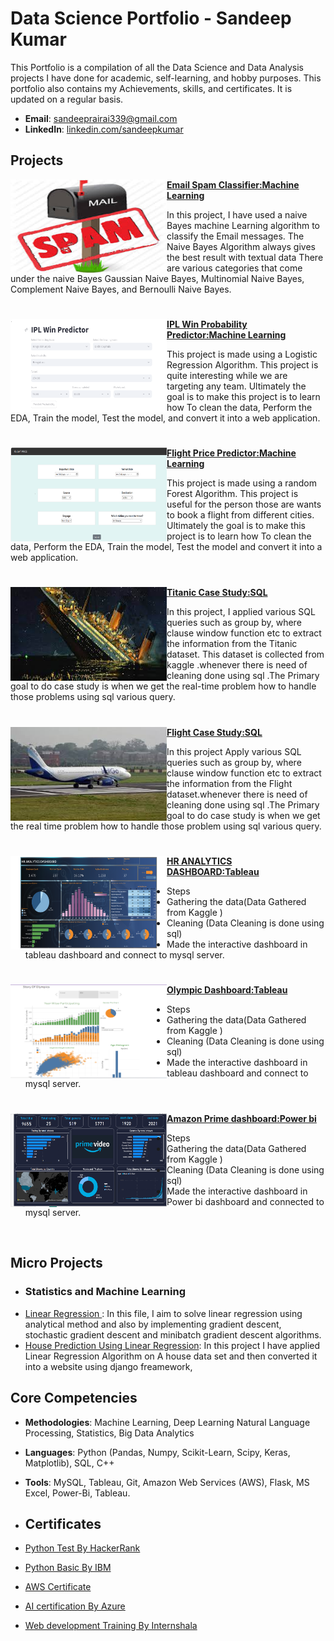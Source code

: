 # Data Science Portfolio - Sandeep Kumar
This Portfolio is a compilation of all the Data Science and Data Analysis projects I have done for academic, self-learning, and hobby purposes. This portfolio also contains my Achievements, skills, and certificates. It is updated on a regular basis.

- **Email**: [sandeeprairai339@gmail.com](sandeeprairai339@gmail.com)
- **LinkedIn**: [linkedin.com/sandeepkumar](https://www.linkedin.com/in/sandeep-kumar-935662228/)
  
## Projects

<img align="left" width="250" height="150" src="https://github.com/sandeeprairai/Portfolio/blob/main/Images/spam.jpg"> **[Email Spam Classifier:Machine Learning](https://github.com/sandeeprairai/spam_detection)**

In this project, I have used a naive Bayes machine Learning algorithm to classify the Email messages. The Naive Bayes Algorithm always gives the best result with textual data  There are various categories that come under the naive Bayes Gaussian Naive Bayes, Multinomial Naive Bayes, Complement Naive Bayes, and Bernoulli Naive Bayes.

#
<img align="left" width="250" height="150" src="https://github.com/sandeeprairai/Portfolio/blob/main/Images/ipl.PNG"> **[IPL Win Probability Predictor:Machine Learning](https://github.com/sandeeprairai/IPL_predictor)**

This project is made using a Logistic Regression  Algorithm. This project is quite interesting while we are targeting any team. Ultimately the goal is to make this project is to learn how To clean the data, Perform the EDA, Train the model, Test the model, and convert it into a web application.

#

<img align="left" width="250" height="150" src="https://github.com/sandeeprairai/Portfolio/blob/main/Images/flight_app.PNG"> **[Flight Price Predictor:Machine Learning](https://github.com/sandeeprairai/Flight_price)**

This project is made using a random Forest Algorithm. This project is useful for the person those are wants to book a flight from different cities. Ultimately the goal is to make this project is to learn how To clean the data, Perform the EDA, Train the model, Test the model and convert it into a web application.

#


<img align="left" width="250" height="150" src="https://github.com/sandeeprairai/Portfolio/blob/main/Images/titanic.jpg"> **[Titanic Case Study:SQL](https://github.com/sandeeprairai/SQL/blob/main/Titanic_case_study.pdf)**

In this project, I applied various SQL queries such as group by, where clause window function etc to extract the information from  the Titanic dataset. This dataset is collected from  kaggle .whenever there is need of cleaning done using sql .The Primary goal to do case study is when we get the real-time problem how to handle those problems using sql various query.
#


<img align="left" width="250" height="150" src="https://github.com/sandeeprairai/Portfolio/blob/main/Images/flight.jpg"> **[Flight  Case Study:SQL](https://github.com/sandeeprairai/SQL/blob/main/SQL%20Project.pdf)**

In this project Apply various SQL queries such as group by, where clause window function etc to extract the information from  the Flight dataset.whenever there is need of cleaning done using sql .The Primary goal to do case study is when we get the real time problem how to handle those problem using sql various query.


#


<img align="left" width="250" height="150" src="https://github.com/sandeeprairai/Portfolio/blob/main/Images/HR%20ANALYTICS%20DASHBOARD.png"> **[HR ANALYTICS DASHBOARD:Tableau](https://public.tableau.com/views/HRAnalyticsdashboard_16874228960740/HRANALYTICSDASHBOARD?:language=en-US&:display_count=n&:origin=viz_share_link)**

- Steps
- Gathering the data(Data Gathered from Kaggle )
- Cleaning (Data Cleaning is done using sql)
- Made the interactive dashboard in tableau dashboard and connect to mysql server.



#


<img align="left" width="250" height="150" src="https://github.com/sandeeprairai/Portfolio/blob/main/Images/tablu2.PNG">

**[Olympic Dashboard:Tableau](https://public.tableau.com/views/Olympics_EDA_16867265101290/StoryOfOlympics?:language=en-US&:display_count=n&:origin=viz_share_link)**
- Steps
- Gathering the data(Data Gathered from Kaggle )
- Cleaning (Data Cleaning is done using sql)
-  Made the interactive dashboard in tableau dashboard and connect to mysql server.

  #


<img align="left" width="250" height="150" src="https://github.com/sandeeprairai/Portfolio/blob/main/Images/amazon_report.PNG">

**[Amazon Prime dashboard:Power bi]()**
- Steps
- Gathering the data(Data Gathered from Kaggle )
- Cleaning (Data Cleaning is done using sql)
-  Made the interactive dashboard in Power bi dashboard and connected to mysql server.







<br />

## Micro Projects
- ### Statistics and Machine Learning
- [Linear Regression ](https://github.com/sandeeprairai/Machine-Learning/blob/main/Linear%20Regression/Gradient_Descent_step_by_step.ipynb) : In this file, I aim to solve linear regression using analytical method and also by implementing gradient descent, stochastic gradient descent and minibatch gradient descent algorithms.
- [House Prediction Using Linear Regression](https://github.com/sandeeprairai/django2/blob/Django/House_Price_Prediction_in%20Django/app/views.py): In this project I have applied Linear Regression Algorithm on A house data set and then converted it into a website using django freamework,
 





## Core Competencies

- **Methodologies**: Machine Learning, Deep Learning Natural Language Processing, Statistics,  Big Data Analytics
- **Languages**: Python (Pandas, Numpy, Scikit-Learn, Scipy, Keras, Matplotlib), SQL, C++
- **Tools**: MySQL, Tableau, Git,  Amazon Web Services (AWS), Flask, MS Excel, Power-Bi, Tableau.

- ## Certificates
- [Python Test By HackerRank](https://www.hackerrank.com/certificates/76992697e21f)
- [Python Basic By IBM](https://github.com/sandeeprairai/Portfolio/blob/main/Certificates/IBM%20PY0101EN%20Certificate%20_%20edX.pdf)
- [AWS Certificate](https://github.com/sandeeprairai/Portfolio/blob/main/Certificates/AWS_Academy_Graduate___AWS_Academy_Introduction_to_Cloud_Semester_1_Badge20230312-28-483ybe.pdf)
- [AI certification By Azure](https://github.com/sandeeprairai/Portfolio/blob/main/Certificates/sandeep_Azurecertificate.pdf)
- [Web development Training By Internshala](https://github.com/sandeeprairai/Portfolio/blob/main/Certificates/Web%20Development%20Training%20-%20Certificate%20of%20Completion.pdf)







